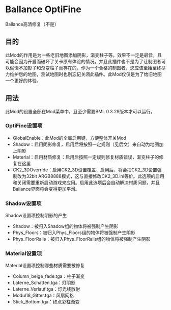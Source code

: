 # Ballance OptiFine

Ballance高清修复（不是）

## 目的

此Mod的作用是为一些老旧地图添加阴影，渐变柱子等。效果不一定是最佳，且可能会因为开启而破坏了关卡原有体验的情况。并且此插件也不是为了让制图者可以偷懒不加影子和渐变柱子而存在的，作为一个合格的制图者，您应该至始至终尽力维护您的地图，测试地图时也别忘记关闭此插件。此Mod仅仅是为了给旧地图一个更好的体验。

## 用法

此Mod的设置全部在Mod菜单中，且至少需要BML 0.3.29版本才可以运行。

### OptiFine设置项

* GlobalEnable：此Mod的全局启用键，方便整体开关Mod
* Shadow：启用阴影修复，启用后将按照一定规则（见后文）来自动为地图加上阴影
* Material：启用材质修复：启用后按照一定规则修复材质错误，渐变柱子的修复在这里
* CK2_3DOverride：启用CK2_3D设置覆盖，启用后，将会把CK2_3D设置强制改为32bit ARGB8888模式，这与直接修改CK2_3D.ini等价。此选项的启用和关闭需要重新启动游戏来应用。启用此选项后会自动解决材质问题，并且Ballance界面将会变得更加平滑。

### Shadow设置项

Shadow设置项控制阴影的产生

* Shadow：被归入Shadow组的物体将被强制产生阴影
* Phys_Floors：被归入Phys_Floors组的物体将被强制产生阴影
* Phys_FloorRails：被归入Phys_FloorRails组的物体将被强制产生阴影

### Material设置项

Material设置项控制哪些材质需要被修复

* Column_beige_fade.tga：柱子渐变
* Laterne_Schatten.tga：灯阴影
* Laterne_Verlauf.tga：灯光线散射
* Modul18_Gitter.tga：风扇网格
* Stick_Bottom.tga：终点彩柱渐变

